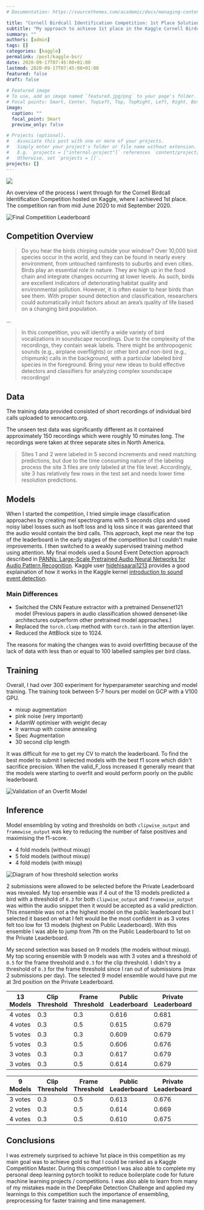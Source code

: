 ```yaml
---
# Documentation: https://sourcethemes.com/academic/docs/managing-content/

title: "Cornell Birdcall Identification Competition: 1st Place Solution"
subtitle: "My approach to achieve 1st place in the Kaggle Cornell Birdcall Identification Competition"
summary: ""
authors: [admin]
tags: []
categories: [kaggle]
permalink: /post/kaggle-bsr/
date: 2020-09-17T07:45:08+01:00
lastmod: 2020-09-17T07:45:08+01:00
featured: false
draft: false
 
# Featured image
# To use, add an image named `featured.jpg/png` to your page's folder.
# Focal points: Smart, Center, TopLeft, Top, TopRight, Left, Right, BottomLeft, Bottom, BottomRight.
image:
  caption: ""
  focal_point: Smart
  preview_only: false

# Projects (optional).
#   Associate this post with one or more of your projects.
#   Simply enter your project's folder or file name without extension.
#   E.g. `projects = ["internal-project"]` references `content/project/deep-learning/index.md`.
#   Otherwise, set `projects = []`.
projects: []
---
```


![](/images/kaggle-bsr/featured.jpg)

An overview of the process I went through for the Cornell Birdcall Identification Competition hosted on Kaggle, where I achieved 1st place. The competition ran from mid June 2020 to mid September 2020.

<!-- {{< figure src="_posts/images/kaggle-bsr/imgs/results.JPG" title="Final Competition Leaderboard" >}} -->
![Final Competition Leaderboard](/images/kaggle-bsr/results.JPG)

## Competition Overview

> Do you hear the birds chirping outside your window? Over 10,000 bird species occur in the world, and they can be found in nearly every environment, from untouched rainforests to suburbs and even cities. Birds play an essential role in nature. They are high up in the food chain and integrate changes occurring at lower levels. As such, birds are excellent indicators of deteriorating habitat quality and environmental pollution. However, it is often easier to hear birds than see them. With proper sound detection and classification, researchers could automatically intuit factors about an area’s quality of life based on a changing bird population.

...

> In this competition, you will identify a wide variety of bird vocalizations in soundscape recordings. Due to the complexity of the recordings, they contain weak labels. There might be anthropogenic sounds (e.g., airplane overflights) or other bird and non-bird (e.g., chipmunk) calls in the background, with a particular labeled bird species in the foreground. Bring your new ideas to build effective detectors and classifiers for analyzing complex soundscape recordings!

## Data

The training data provided consisted of short recordings of individual bird calls uploaded to xenocanto.org.

The unseen test data was significantly different as it contained approximately 150 recordings which were roughly 10 minutes long. The recordings were taken at three separate sites in North America.

> Sites 1 and 2 were labeled in 5 second increments and need matching predictions, but due to the time consuming nature of the labeling process the site 3 files are only labeled at the file level. Accordingly, site 3 has relatively few rows in the test set and needs lower time resolution predictions.

## Models

When I started the competition, I tried simple image classification approaches by creating mel spectrograms with 5 seconds clips and used noisy label losses such as lsoft loss and lq loss since it was garenteed that the audio would contain the bird calls. This approach, kept me near the top of the leaderboard in the early stages of the competition but I couldn't make improvements.
I then switched to a weakly supervised training method using attention. My final models used a Sound Event Detection approach described in [PANNs: Large-Scale Pretrained Audio Neural Networks for Audio Pattern Recognition](https://arxiv.org/abs/1912.10211). Kaggle user [hidehisaarai1213](hidehisaarai1213) provides a good explaination of how it works in the Kaggle kernel [introduction to sound event detection](https://www.kaggle.com/hidehisaarai1213/introduction-to-sound-event-detection).

### Main Differences

- Switched the CNN Feature extractor with a pretrained Densenet121 model (Previous papers in audio classification showed densenet-like architectures outperform other pretrained model approaches.)
- Replaced the `torch.clamp` method with `torch.tanh` in the attention layer.
- Reduced the AttBlock size to 1024.

The reasons for making the changes was to avoid overfitting because of the lack of data with less than or equal to 100 labelled samples per bird class.

## Training

Overall, I had over 300 experiment for hyperparameter searching and model training. The training took between 5-7 hours per model on GCP with a V100 GPU.

- mixup augmentation
- pink noise (very important)
- AdamW optimiser with weight decay
- lr warmup with cosine annealing
- Spec Augmentation
- 30 second clip length

It was difficult for me to get my CV to match the leaderboard. To find the best model to submit I selected models with the best f1 score which didn't sacrifice precision. When the valid_F_loss increased it generally meant that the models were starting to overfit and would perform poorly on the public leaderboard.

<!-- {{< figure src="imgs/validation.JPG" title="Validation of an Overfit Model" lightbox="true" >}} -->

![Validation of an Overfit Model](/images/kaggle-bsr/validation.JPG)

## Inference

Model ensembling by voting and thresholds on both `clipwise_output` and `framewise_output` was key to reducing the number of false positives and maximising the f1-score.

- 4 fold models (without mixup)
- 5 fold models (without mixup)
- 4 fold models (with mixup)

<!-- {{< figure src="imgs/inference.jpg" title="Diagram of how threshold selection works" lightbox="true" >}} -->
![Diagram of how threshold selection works](/images/kaggle-bsr/inference.jpg)



2 submissions were allowed to be selected before the Private Leaderboard was revealed. My top ensemble was if 4 out of the 13 models predicted a bird with a threshold of `0.3` for both `clipwise_output` and `framewise_output` was within the audio snippet then it would be accepted as a valid prediction. This ensemble was not a the highest model on the public leaderboard but I selected it based on what I felt would be the most confident in as 3 votes felt too low for 13 models (highest on Public Leaderboard). With this ensemble I was able to jump from 7th on the Public Leaderboard to 1st on the Private Leaderboard.

My second selection was based on 9 models (the models without mixup). My top scoring ensemble with 9 models was with 3 votes and a threshold of `0.5` for the frame threshold and `0.3` for the clip threshold. I didn't try a threshold of `0.3` for the frame threshold since I ran out of submissions (max 2 submissions per day). The selected 9 model ensemble would have put me at 3rd position on the Private Leaderboard.

| **13 Models**        | Clip Threshold | Frame Threshold | Public Leaderboard | Private Leaderboard | Selected |
|---------|----------------|-----------------|--------------------|---------------------|----------|
| 4 votes | 0.3            | 0.3             | 0.616              | 0.681               | x        |
| 4 votes | 0.3            | 0.5             | 0.615              | 0.679               |         |
| 5 votes | 0.3            | 0.3             | 0.609              | 0.679               |         |
| 5 votes | 0.3            | 0.5             | 0.606              | 0.676               |         |
| 3 votes | 0.3            | 0.3             | 0.617              | 0.679               |         |
| 3 votes | 0.3            | 0.5             | 0.614              | 0.679               |         |

| **9 Models**        | Clip Threshold | Frame Threshold | Public Leaderboard | Private Leaderboard | Selected |
|---------|----------------|-----------------|--------------------|---------------------|----------|
| 3 votes | 0.3            | 0.5             | 0.613              | 0.676               | x        |
| 2 votes | 0.3            | 0.5             | 0.614              | 0.669               |         |
| 4 votes | 0.3            | 0.5             | 0.610              | 0.675               |         |

## Conclusions

I was extremely surprised to achieve 1st place in this competition as my main goal was to achieve gold so that I could be ranked as a Kaggle Competition Master. During this competition I was also able to complete my personal deep learning pytorch toolkit to reduce boilerplate code for future machine learning projects / competitions. I was also able to learn from many of my mistakes made in the DeepFake Detection Challenge and applied my learnings to this competition such the importance of ensembling, preprocessing for faster training and time management.

